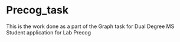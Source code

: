 # Precog_task
This is the work done as a part of the Graph task for Dual Degree MS Student application for Lab Precog
